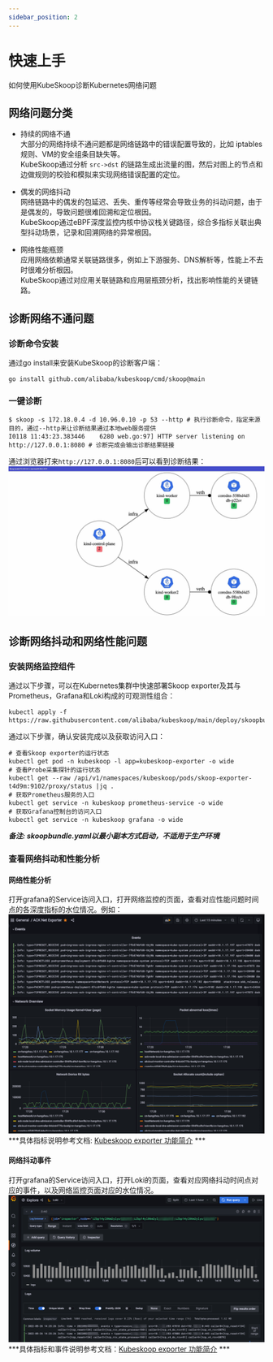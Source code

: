 ```yaml
---
sidebar_position: 2
---
```


# 快速上手
如何使用KubeSkoop诊断Kubernetes网络问题

## 网络问题分类
* 持续的网络不通  
  大部分的网络持续不通问题都是网络链路中的错误配置导致的，比如 iptables规则、VM的安全组条目缺失等。  
  KubeSkoop通过分析 `src->dst` 的链路生成出流量的图，然后对图上的节点和边做规则的校验和模拟来实现网络错误配置的定位。

* 偶发的网络抖动  
  网络链路中的偶发的包延迟、丢失、重传等经常会导致业务的抖动问题，由于是偶发的，导致问题很难回溯和定位根因。  
  KubeSkoop通过eBPF深度监控内核中协议栈关键路径，综合多指标关联出典型抖动场景，记录和回溯网络的异常根因。

* 网络性能瓶颈   
  应用网络依赖通常关联链路很多，例如上下游服务、DNS解析等，性能上不去时很难分析根因。  
  KubeSkoop通过对应用关联链路和应用层瓶颈分析，找出影响性能的关键链路。

## 诊断网络不通问题
### 诊断命令安装
通过go install来安装KubeSkoop的诊断客户端：
```
go install github.com/alibaba/kubeskoop/cmd/skoop@main
```

### 一键诊断
```shell
$ skoop -s 172.18.0.4 -d 10.96.0.10 -p 53 --http # 执行诊断命令，指定来源目的，通过--http来让诊断结果通过本地web服务提供
I0118 11:43:23.383446    6280 web.go:97] HTTP server listening on http://127.0.0.1:8080 # 诊断完成会输出诊断结果链接
```
通过浏览器打来`http://127.0.0.1:8080`后可以看到诊断结果：
![diagnose_web](/img/doc/intro_diagnose_web.jpg)

## 诊断网络抖动和网络性能问题

### 安装网络监控组件

通过以下步骤，可以在Kubernetes集群中快速部署Skoop exporter及其与Prometheus，Grafana和Loki构成的可观测性组合：

```shell
kubectl apply -f https://raw.githubusercontent.com/alibaba/kubeskoop/main/deploy/skoopbundle.yaml
```

通过以下步骤，确认安装完成以及获取访问入口：

```shell
# 查看Skoop exporter的运行状态
kubectl get pod -n kubeskoop -l app=kubeskoop-exporter -o wide
# 查看Probe采集探针的运行状态
kubectl get --raw /api/v1/namespaces/kubeskoop/pods/skoop-exporter-t4d9m:9102/proxy/status |jq .
# 获取Prometheus服务的入口
kubectl get service -n kubeskoop prometheus-service -o wide
# 获取Grafana控制台的访问入口
kubectl get service -n kubeskoop grafana -o wide
```

***备注: skoopbundle.yaml以最小副本方式启动，不适用于生产环境***

### 查看网络抖动和性能分析
#### 网络性能分析
打开grafana的Service访问入口，打开网络监控的页面，查看对应性能问题时间点的各深度指标的水位情况。例如：  
![grafana_performance](/img/dashboard.png)  
***具体指标说明参考文档: [Kubeskoop exporter 功能简介](guide/exporter/exporter-description.md) ***
#### 网络抖动事件
打开grafana的Service访问入口，打开Loki的页面，查看对应网络抖动时间点对应的事件，以及网络监控页面对应的水位情况。  
![grafana_performance](/img/loki_tracing.png)  
***具体指标和事件说明参考文档：[Kubeskoop exporter 功能简介](guide/exporter/exporter-description.md) ***
